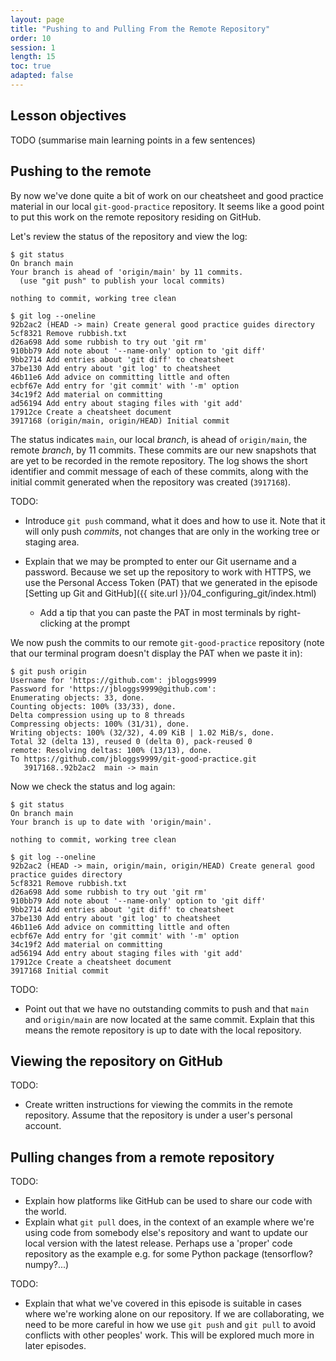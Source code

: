 ```yaml
---
layout: page
title: "Pushing to and Pulling From the Remote Repository"
order: 10
session: 1
length: 15
toc: true
adapted: false
---
```


## Lesson objectives

TODO (summarise main learning points in a few sentences)


## Pushing to the remote

By now we've done quite a bit of work on our cheatsheet and good practice
material in our local `git-good-practice` repository. It seems like a good point to
put this work on the remote repository residing on GitHub.

Let's review the status of the repository and view the log:

```
$ git status
On branch main
Your branch is ahead of 'origin/main' by 11 commits.
  (use "git push" to publish your local commits)

nothing to commit, working tree clean

$ git log --oneline
92b2ac2 (HEAD -> main) Create general good practice guides directory
5cf8321 Remove rubbish.txt
d26a698 Add some rubbish to try out 'git rm'
910bb79 Add note about '--name-only' option to 'git diff'
9bb2714 Add entries about 'git diff' to cheatsheet
37be130 Add entry about 'git log' to cheatsheet
46b11e6 Add advice on committing little and often
ecbf67e Add entry for 'git commit' with '-m' option
34c19f2 Add material on committing
ad56194 Add entry about staging files with 'git add'
17912ce Create a cheatsheet document
3917168 (origin/main, origin/HEAD) Initial commit
```

The status indicates `main`, our local *branch*, is ahead of `origin/main`, the
remote *branch*, by 11 commits. These commits are our new snapshots that are yet
to be recorded in the remote repository. The log shows the short identifier and
commit message of each of these commits, along with the initial commit generated
when the repository was created (`3917168`).

TODO:
* Introduce `git push` command, what it does and how to use it. Note that it will
  only push _commits_, not changes that are only in the working tree or staging
  area.

* Explain that we may be prompted to enter our Git username and a password.
  Because we set up the repository to work with HTTPS, we use the Personal
  Access Token (PAT) that we generated in the episode
  [Setting up Git and GitHub]({{ site.url }}/04_configuring_git/index.html)
  - Add a tip that you can paste the PAT in most terminals by right-clicking
    at the prompt

We now push the commits to our remote `git-good-practice` repository (note
that our terminal program doesn't display the PAT when we paste it in):

```
$ git push origin
Username for 'https://github.com': jbloggs9999
Password for 'https://jbloggs9999@github.com':
Enumerating objects: 33, done.
Counting objects: 100% (33/33), done.
Delta compression using up to 8 threads
Compressing objects: 100% (31/31), done.
Writing objects: 100% (32/32), 4.09 KiB | 1.02 MiB/s, done.
Total 32 (delta 13), reused 0 (delta 0), pack-reused 0
remote: Resolving deltas: 100% (13/13), done.
To https://github.com/jbloggs9999/git-good-practice.git
   3917168..92b2ac2  main -> main
```

Now we check the status and log again:

```
$ git status
On branch main
Your branch is up to date with 'origin/main'.

nothing to commit, working tree clean

$ git log --oneline
92b2ac2 (HEAD -> main, origin/main, origin/HEAD) Create general good practice guides directory
5cf8321 Remove rubbish.txt
d26a698 Add some rubbish to try out 'git rm'
910bb79 Add note about '--name-only' option to 'git diff'
9bb2714 Add entries about 'git diff' to cheatsheet
37be130 Add entry about 'git log' to cheatsheet
46b11e6 Add advice on committing little and often
ecbf67e Add entry for 'git commit' with '-m' option
34c19f2 Add material on committing
ad56194 Add entry about staging files with 'git add'
17912ce Create a cheatsheet document
3917168 Initial commit
```

TODO:
* Point out that we have no outstanding commits to push and that `main` and
  `origin/main` are now located at the same commit. Explain that this means
  the remote repository is up to date with the local repository.


## Viewing the repository on GitHub

TODO:
* Create written instructions for viewing the commits in the remote repository.
  Assume that the repository is under a user's personal account.


## Pulling changes from a remote repository

TODO:
* Explain how platforms like GitHub can be used to share our code with the world.
* Explain what `git pull` does, in the context of an example where we're using
  code from somebody else's repository and want to update our local version with
  the latest release. Perhaps use a 'proper' code repository as the example e.g. for
  some Python package (tensorflow? numpy?...)

TODO:
  * Explain that what we've covered in this episode is suitable in cases where
    we're working alone on our repository. If we are collaborating, we need to
    be more careful in how we use `git push` and `git pull` to avoid conflicts
    with other peoples' work. This will be explored much more in later
    episodes.

